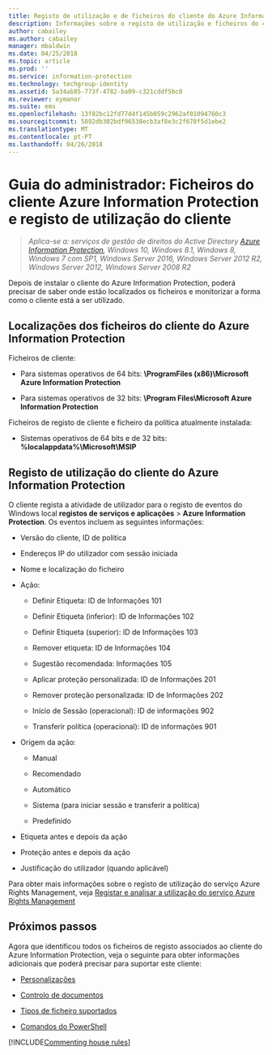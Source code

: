 ```yaml
---
title: Registo de utilização e de ficheiros do cliente do Azure Information Protection
description: Informações sobre o registo de utilização e ficheiros do cliente do Azure Information Protection para Windows.
author: cabailey
ms.author: cabailey
manager: mbaldwin
ms.date: 04/25/2018
ms.topic: article
ms.prod: ''
ms.service: information-protection
ms.technology: techgroup-identity
ms.assetid: 5a34ab85-773f-4782-ba09-c321cddf5bc0
ms.reviewer: eymanor
ms.suite: ems
ms.openlocfilehash: 13f82bc12fd77d4f145b059c2962af01094760c3
ms.sourcegitcommit: 5892db302bdf96538ecb3af8e3c2f678f5d1ebe2
ms.translationtype: MT
ms.contentlocale: pt-PT
ms.lasthandoff: 04/26/2018
---
```

# <a name="admin-guide-azure-information-protection-client-files-and-client-usage-logging"></a>Guia do administrador: Ficheiros do cliente Azure Information Protection e registo de utilização do cliente

>*Aplica-se a: serviços de gestão de direitos do Active Directory [Azure Information Protection](https://azure.microsoft.com/pricing/details/information-protection), Windows 10, Windows 8.1, Windows 8, Windows 7 com SP1, Windows Server 2016, Windows Server 2012 R2, Windows Server 2012, Windows Server 2008 R2*

Depois de instalar o cliente do Azure Information Protection, poderá precisar de saber onde estão localizados os ficheiros e monitorizar a forma como o cliente está a ser utilizado.

## <a name="file-locations-for-the-azure-information-protection-client"></a>Localizações dos ficheiros do cliente do Azure Information Protection

Ficheiros de cliente:   

- Para sistemas operativos de 64 bits: **\ProgramFiles (x86)\Microsoft Azure Information Protection**

- Para sistemas operativos de 32 bits: **\Program Files\Microsoft Azure Information Protection**

Ficheiros de registo de cliente e ficheiro da política atualmente instalada:

- Sistemas operativos de 64 bits e de 32 bits: **%localappdata%\Microsoft\MSIP**

## <a name="usage-logging-for-the-azure-information-protection-client"></a>Registo de utilização do cliente do Azure Information Protection

O cliente regista a atividade de utilizador para o registo de eventos do Windows local **registos de serviços e aplicações** > **Azure Information Protection**. Os eventos incluem as seguintes informações:

- Versão do cliente, ID de política

- Endereços IP do utilizador com sessão iniciada

- Nome e localização do ficheiro

- Ação:

    - Definir Etiqueta: ID de Informações 101
    
    - Definir Etiqueta (inferior): ID de Informações 102
    
    - Definir Etiqueta (superior): ID de Informações 103
    
    - Remover etiqueta: ID de Informações 104
   
    - Sugestão recomendada: Informações 105
    
    - Aplicar proteção personalizada: ID de Informações 201
    
    - Remover proteção personalizada: ID de Informações 202
    
    - Início de Sessão (operacional): ID de informações 902
    
    - Transferir política (operacional): ID de informações 901
    
- Origem da ação:
    
    - Manual 
    
    - Recomendado
    
    - Automático  
    
    - Sistema (para iniciar sessão e transferir a política)
    
    - Predefinido
    
- Etiqueta antes e depois da ação 
    
- Proteção antes e depois da ação
    
- Justificação do utilizador (quando aplicável)
    

Para obter mais informações sobre o registo de utilização do serviço Azure Rights Management, veja [Registar e analisar a utilização do serviço Azure Rights Management](../deploy-use/log-analyze-usage.md)



## <a name="next-steps"></a>Próximos passos
Agora que identificou todos os ficheiros de registo associados ao cliente do Azure Information Protection, veja o seguinte para obter informações adicionais que poderá precisar para suportar este cliente:

- [Personalizações](client-admin-guide-customizations.md)

- [Controlo de documentos](client-admin-guide-document-tracking.md)

- [Tipos de ficheiro suportados](client-admin-guide-file-types.md)

- [Comandos do PowerShell](client-admin-guide-powershell.md)

[!INCLUDE[Commenting house rules](../includes/houserules.md)]
